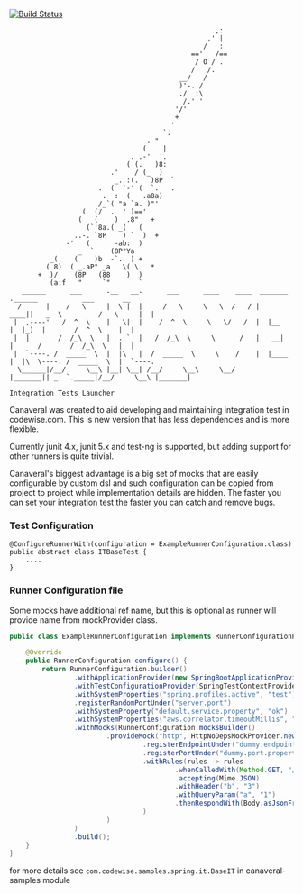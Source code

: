 [![Build Status](https://travis-ci.org/codewise-oss/canaveral2.svg?branch=master)](https://travis-ci.org/codewise-oss/canaveral2)

```
                                                   ,:
                                                 ,' |
                                                /   :
                                             =='   /==
                                              / O / .
                                             /   /.
                                          __/   /
                                          )'-. /
                                          ./  :\
                                           /.' '
                                         '/'
                                         +
                                        '
                                      `.
                                  .-"-
                                 (    |
                              . .-'  '.
                             ( (.   )8:
                         .'    / (_  )
                          _. :(.   )8P  `
                      .  (  `-' (  `.   .
                       .  :  (   .a8a)
                      /_`( "a `a. )"'
                  (  (/  .  ' )=='
                 (   (    )  .8"   +   
                   (`'8a.( _(   (      
                ..-. `8P    ) `  )  +  
              -'   (      -ab:  )      
            '    _  `    (8P"Ya        
          _(    (    )b  -`.  ) +      
         ( 8)  ( _.aP" _a   \( \   *   
       +  )/    (8P   (88    )  )
          (a:f   "     `"       `
   ______      ___      .__   __.      ___      ____    ____  _______ .______           ___       __
  /      |    /   \     |  \ |  |     /   \     \   \  /   / |   ____||   _  \         /   \     |  |
 |  ,----'   /  ^  \    |   \|  |    /  ^  \     \   \/   /  |  |__   |  |_)  |       /  ^  \    |  |
 |  |       /  /_\  \   |  . `  |   /  /_\  \     \      /   |   __|  |      /       /  /_\  \   |  |
 |  `----. /  _____  \  |  |\   |  /  _____  \     \    /    |  |____ |  |\  \----. /  _____  \  |  `----.
  \______|/__/     \__\ |__| \__| /__/     \__\     \__/     |_______|| _| `._____|/__/     \__\ |_______|
                                                                                Integration Tests Launcher
```

Canaveral was created to aid developing and maintaining integration test in codewise.com. This is new version
that has less dependencies and is more flexible. 

Currently junit 4.x, junit 5.x and test-ng is supported, but adding support for other runners is quite trivial.

Canaveral's biggest advantage is a big set of mocks that are easily configurable by custom dsl and such configuration
can be copied from project to project while implementation details are hidden. The faster you can set your integration
test the faster you can catch and remove bugs.

### Test Configuration
```
@ConfigureRunnerWith(configuration = ExampleRunnerConfiguration.class)
public abstract class ITBaseTest {
    ....
}
```

### Runner Configuration file
Some mocks have additional ref name, but this is optional as runner will provide name from mockProvider class.
```java
public class ExampleRunnerConfiguration implements RunnerConfigurationProvider {

    @Override
    public RunnerConfiguration configure() {
        return RunnerConfiguration.builder()
                .withApplicationProvider(new SpringBootApplicationProvider(MySpringBootApp.class, ...))
                .withTestConfigurationProvider(SpringTestContextProvider.setUp()...build())
                .withSystemProperties("spring.profiles.active", "test")
                .registerRandomPortUnder("server.port")
                .withSystemProperty("default.service.property", "ok")
                .withSystemProperties("aws.correlator.timeoutMillis", "5000")
                .withMocks(RunnerConfiguration.mocksBuilder()
                        .provideMock("http", HttpNoDepsMockProvider.newConfig()
                                 .registerEndpointUnder("dummy.endpoint.property")
                                 .registerPortUnder("dummy.port.property")
                                 .withRules(rules -> rules
                                         .whenCalledWith(Method.GET, "/path-to-resource")
                                         .accepting(Mime.JSON)
                                         .withHeader("b", "3")
                                         .withQueryParam("a", "1")
                                         .thenRespondWith(Body.asJsonFrom("{\"name\": \"bob\"}"))
                                 )
                        )
                )
                .build();
    }
}
```

for more details see ```com.codewise.samples.spring.it.BaseIT``` in canaveral-samples module